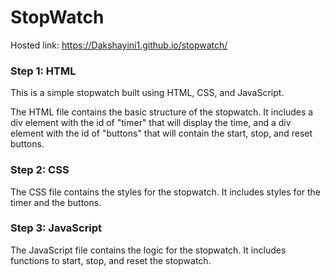 # StopWatch
Hosted link: https://Dakshayini1.github.io/stopwatch/
### Step 1: HTML
This is a simple stopwatch built using HTML, CSS, and JavaScript. 

The HTML file contains the basic structure of the stopwatch. It includes a div element with the id of "timer" that will display the time, and a div element with the id of "buttons" that will contain the start, stop, and reset buttons.


### Step 2: CSS
The CSS file contains the styles for the stopwatch. It includes styles for the timer and the buttons.

 

### Step 3: JavaScript
The JavaScript file contains the logic for the stopwatch. It includes functions to start, stop, and reset the stopwatch.


